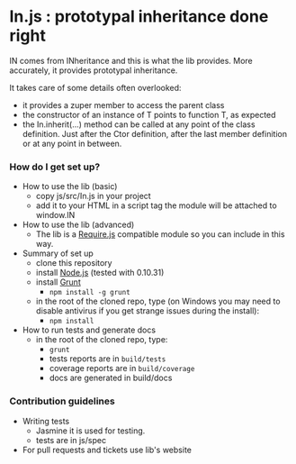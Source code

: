 # In.js : prototypal inheritance done right #

IN comes from INheritance and this is what the lib provides.
More accurately, it provides prototypal inheritance.

It takes care of some details often overlooked:
* it provides a zuper member to access the parent class
* the constructor of an instance of T points to function T, as expected
* the In.inherit(...) method can be called at any point of the class definition.
  Just after the Ctor definition, after the last member definition or at any point
  in between.

### How do I get set up? ###

* How to use the lib (basic)
    * copy js/src/In.js in your project
    * add it to your HTML in a script tag the module will be attached to window.IN
* How to use the lib (advanced)
    * The lib is a [Require.js](http://require.js) compatible module so you can include in this way.
* Summary of set up
    * clone this repository
    * install [Node.js](http://nodejs.org/) (tested with 0.10.31)
    * install [Grunt](http://gruntjs.com/)
        * `npm install -g grunt`
    * in the root of the cloned repo, type (on Windows you may need to disable antivirus if you get strange issues during the install):
        * `npm install`
* How to run tests and generate docs
    * in the root of the cloned repo, type:
        * `grunt`
        * tests reports are in `build/tests`
        * coverage reports are in `build/coverage`
        * docs are generated in build/docs

### Contribution guidelines ###

* Writing tests
    * Jasmine it is used for testing.
    * tests are in js/spec
* For pull requests and tickets use lib's website
